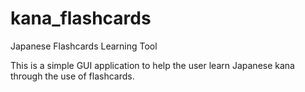 kana_flashcards
===============

Japanese Flashcards Learning Tool


This is a simple GUI application to help the user learn Japanese kana through the use of flashcards.
